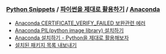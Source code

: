### [Python Snippets](../../contents.md) / [파이썬을 제대로 활용하기](../contents.md) / [Anaconda](contents.md)
- [Anaconda CERTIFICATE_VERIFY_FAILED 보완관련 에러](Anaconda%20CERTIFICATE_VERIFY_FAILED%20보완관련%20에러.md)
- [Anaconda PIL(python image library) 설치하기](Anaconda%20PIL(python%20image%20library)%20설치하기.md)
- [Anaconda 설치하기 - Python을 제대로 활용해보자](Anaconda%20설치하기%20-%20Python을%20제대로%20활용해보자.md)
- [설치된 패키지 목록 내보내기](설치된%20패키지%20목록%20내보내기/contents.md)